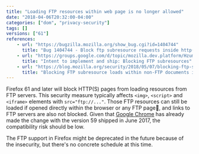 ```yaml
---
title: "Loading FTP resources within web page is no longer allowed"
date: "2018-04-06T20:32:00-04:00"
categories: ["dom", "privacy-security"]
tags: []
versions: ["61"]
references:
    - url: "https://bugzilla.mozilla.org/show_bug.cgi?id=1404744"
      title: "Bug 1404744 - Block ftp subresource requests inside http(s) pages"
    - url: "https://groups.google.com/d/topic/mozilla.dev.platform/HzumeW2JQW8/discussion"
      title: "Intent to implement and ship: Blocking FTP subresources"
    - url: "https://blog.mozilla.org/security/2018/05/07/blocking-ftp-subresource-loads-within-non-ftp-documents-in-firefox-61/"
      title: "Blocking FTP subresource loads within non-FTP documents in Firefox 61 | Mozilla Security Blog"
---
```

Firefox 61 and later will block HTTP(S) pages from loading resources from FTP servers. This security measure typically affects `<img>`, `<script>` and `<iframe>` elements with `src="ftp://..."`. Those FTP resources can still be loaded if opened directly within the browser or any FTP page, and links to FTP servers are also not blocked. Given that [Google Chrome](https://www.chromestatus.com/feature/5709390967472128) has already made the change with the version 59 shipped in June 2017, the compatibility risk should be low.

The FTP support in Firefox might be deprecated in the future because of the insecurity, but there's no concrete schedule at this time.
